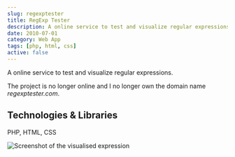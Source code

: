 ```yaml
---
slug: regexptester
title: RegExp Tester
description: A online service to test and visualize regular expressions.
date: 2010-07-01
category: Web App
tags: [php, html, css]
active: false
---
```


A online service to test and visualize regular expressions.

The project is no longer online and I no longer own the domain name <em>regexptester.com</em>.

## Technologies &amp; Libraries

PHP, HTML, CSS

![Screenshot of the visualised expression](/content/regexptester/regexptester-1.png)
